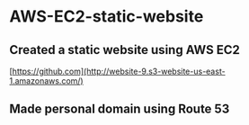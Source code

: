 # AWS-EC2-static-website
## Created a static website using AWS EC2 
[https://github.com](http://website-9.s3-website-us-east-1.amazonaws.com/)

## Made personal domain using Route 53 
